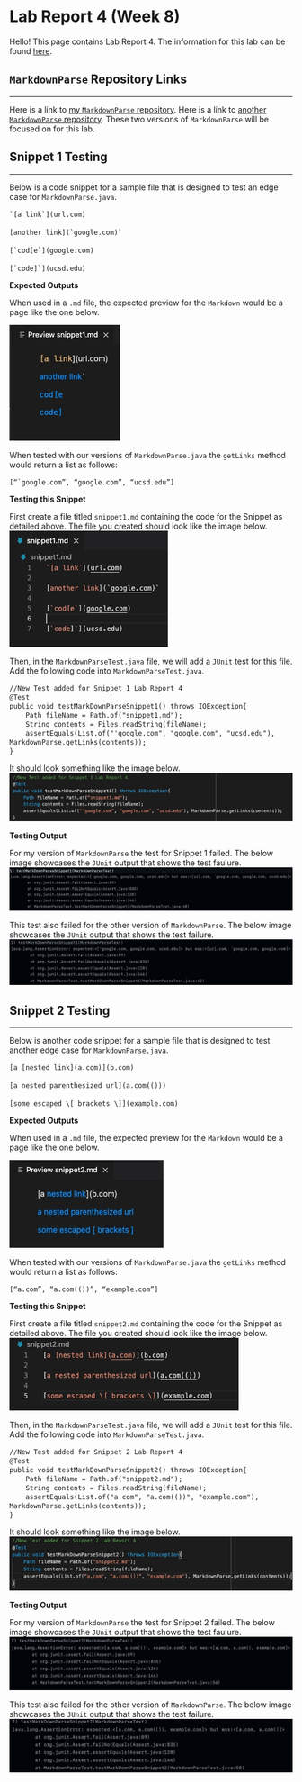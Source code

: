 # Lab Report 4 (Week 8)


Hello! This page contains Lab Report 4. The information for this lab can be found [here](https://ucsd-cse15l-w22.github.io/week/week8/#week-8-lab-report).

## `MarkdownParse` Repository Links
---

Here is a link to [my `MarkdownParse` repository](https://github.com/aryand10/markdown-parse). Here is a link to [another `MarkdownParse` repository](https://github.com/yi113/markdown-parse). These two versions of `MarkdownParse` will be focused on for this lab. 

## Snippet 1 Testing 
---

Below is a code snippet for a sample file that is designed to test an edge case for `MarkdownParse.java`. 

```
`[a link`](url.com)

[another link](`google.com)`

[`cod[e`](google.com)

[`code]`](ucsd.edu)
```

**Expected Outputs**

When used in a `.md` file, the expected preview for the `Markdown` would be a page like the one below. 

![Image](Snippet1MarkdownPreview.jpg)

When tested with our versions of `MarkdownParse.java` the `getLinks` method would return a list as follows:
```
[“`google.com”, “google.com”, “ucsd.edu”]
```

**Testing this Snippet**

First create a file titled `snippet1.md` containing the code for the Snippet as detailed above. The file you created should look like the image below.
![Image](Snippet1File.jpg)

Then, in the `MarkdownParseTest.java` file, we will add a `JUnit` test for this file. Add the following code into `MarkdownParseTest.java`.
```
//New Test added for Snippet 1 Lab Report 4
@Test
public void testMarkDownParseSnippet1() throws IOException{
    Path fileName = Path.of("snippet1.md");
    String contents = Files.readString(fileName);
    assertEquals(List.of("'google.com", "google.com", "ucsd.edu"), MarkdownParse.getLinks(contents));
}
```
It should look something like the image below.
![Image](Snippet1JUnitTest.jpg)

**Testing Output**

For my version of `MarkdownParse` the test for Snippet 1 failed. The below image showcases the `JUnit` output that shows the test faulure.
![Image](Snippet1MyOutput.jpg)

This test also failed for the other version of `MarkdownParse`. The below image showcases the `JUnit` output that shows the test failure.
![Image](Snippet1OtherOutput.jpg)

## Snippet 2 Testing 
---

Below is another code snippet for a sample file that is designed to test another edge case for `MarkdownParse.java`. 

```
[a [nested link](a.com)](b.com)

[a nested parenthesized url](a.com(()))

[some escaped \[ brackets \]](example.com)
```

**Expected Outputs**

When used in a `.md` file, the expected preview for the `Markdown` would be a page like the one below. 

![Image](Snippet2MarkdownPreview.jpg)

When tested with our versions of `MarkdownParse.java` the `getLinks` method would return a list as follows:
```
[“a.com”, “a.com(())”, “example.com”]
```

**Testing this Snippet**

First create a file titled `snippet2.md` containing the code for the Snippet as detailed above. The file you created should look like the image below.
![Image](Snippet2File.jpg)

Then, in the `MarkdownParseTest.java` file, we will add a `JUnit` test for this file. Add the following code into `MarkdownParseTest.java`.
```
//New Test added for Snippet 2 Lab Report 4
@Test
public void testMarkDownParseSnippet2() throws IOException{
    Path fileName = Path.of("snippet2.md");
    String contents = Files.readString(fileName);
    assertEquals(List.of("a.com", "a.com(())", "example.com"), MarkdownParse.getLinks(contents));
}
```
It should look something like the image below.
![Image](Snippet2JunitTest.jpg)

**Testing Output**

For my version of `MarkdownParse` the test for Snippet 2 failed. The below image showcases the `JUnit` output that shows the test faulure.
![Image](Snippet2MyOutput.jpg)

This test also failed for the other version of `MarkdownParse`. The below image showcases the `JUnit` output that shows the test failure.
![Image](Snippet2OtherOutput.jpg)





